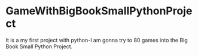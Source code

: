 # GameWithBigBookSmallPythonProject
It is a my first project with python-I am gonna  try to 80 games into the Big Book Small Python Project.
